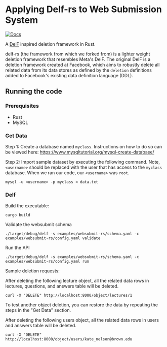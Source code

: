 # Applying Delf-rs to Web Submission System

[![Docs](https://img.shields.io/badge/docs-stable-blue.svg)](https://mcmcgrath13.github.io/delf-rs/delf/index.html)

A [DelF](https://cs.brown.edu/courses/csci2390/2020/readings/delf.pdf) inspired deletion framework in Rust.

delf-rs (the framework from which we forked from) is a lighter weight deletion framework that resembles Meta's DelF. The original DelF is a deletion framework created at Facebook, which aims to robustly delete all related data from its data stores as defined by the `deletion` definitions added to Facebook's existing data definition language (DDL).

## Running the code

### Prerequisites

* Rust
* MySQL

### Get Data

Step 1: Create a database named `myclass`. Instructions on how to do so can be viewed here: https://www.mysqltutorial.org/mysql-create-database/

Step 2: Import sample dataset by executing the following command. Note, `<username>` should be replaced with the user that has access to the `myclass` database. When we ran our code, our `<username>` was `root`.

```
mysql -u <username> -p myclass < data.txt
```

### Delf

Build the executable:

```
cargo build
```

Validate the websubmit schema

```
./target/debug/delf -s examples/websubmit-rs/schema.yaml -c examples/websubmit-rs/config.yaml validate
```

Run the API

```
./target/debug/delf -s examples/websubmit-rs/schema.yaml -c examples/websubmit-rs/config.yaml run

```

Sample deletion requests:

After deleting the following lecture object, all the related data rows in lectures, questions, and answers table will be deleted.

```
curl -X "DELETE" http://localhost:8000/object/lectures/1

```

To test another object deletion, you can restore the data by repeating the steps in the "Get Data" section.

After deleting the following users object, all the related data rows in users and answers table will be deleted.

```
curl -X "DELETE" http://localhost:8000/object/users/kate_nelson@brown.edu
```
